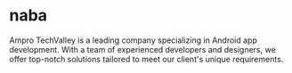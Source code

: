 # naba
Ampro TechValley is a leading company specializing in Android app development. With a team of experienced developers and designers, we offer top-notch solutions tailored to meet our client's unique requirements. 
